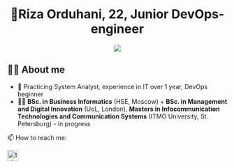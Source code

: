 <h1 align="center">👋Riza Orduhani, 22, Junior DevOps-engineer </h1>

<div align="center">
  <img src="https://visitor-badge.laobi.icu/badge?page_id=mityay36.mityay36&"  />
</div>

## 👩‍💻 About me
- 🧠 Practicing System Analyst, experience in IT over 1 year, DevOps beginner 
- 👨‍🎓 **BSc. in Business Informatics** (HSE, Moscow) +  **BSc. in Management and Digital Innovation** (UoL, London), **Masters in Infocommunication Technologies and Communication Systems** (ITMO University, St. Petersburg) - in progress


📫 How to reach me:

<a href="https://t.me/rizatheman" target="_blank">
  <img src="https://img.shields.io/static/v1?message=Telegram&logo=telegram&label=&color=2CA5E0&logoColor=white&labelColor=&style=for-the-badge" height="25" alt="telegram logo"  />
</a>


